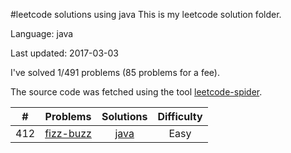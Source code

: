 #leetcode solutions using java
This is my leetcode solution folder.

Language: java

Last updated: 2017-03-03

I've solved 1/491 problems (85 problems for a fee).

The source code was fetched using the tool [leetcode-spider](https://github.com/Ma63d/leetcode-spider).

| # | Problems | Solutions | Difficulty |
|:--:|:-----:|:---------:|:----:|
|412|[fizz-buzz](https://leetcode.com/problems/fizz-buzz/)| [java](./412.fizz-buzz/fizz-buzz.java)| Easy|
